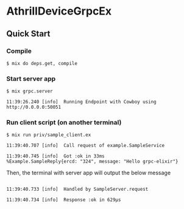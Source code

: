 # AthrillDeviceGrpcEx

## Quick Start

### Compile

```shell
$ mix do deps.get, compile
```

### Start server app

```shell
$ mix grpc.server

11:39:26.240 [info]  Running Endpoint with Cowboy using http://0.0.0.0:50051
```

### Run client script (on another terminal)

```shell
$ mix run priv/sample_client.ex

11:39:40.707 [info]  Call request of example.SampleService

11:39:40.745 [info]  Got :ok in 33ms
%Example.SampleReply{ercd: "324", message: "Hello grpc-elixir"}

```

Then, the terminal with server app will output the below message

```shell

11:39:40.733 [info]  Handled by SampleServer.request

11:39:40.734 [info]  Response :ok in 629µs
```